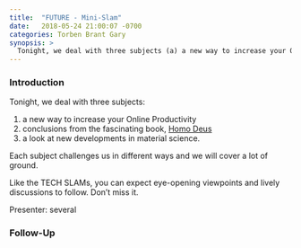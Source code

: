 ```yaml
---
title:  "FUTURE - Mini-Slam"
date:   2018-05-24 21:00:07 -0700
categories: Torben Brant Gary
synopsis: >
  Tonight, we deal with three subjects (a) a new way to increase your Online Productivity; (b) conclusions from the fascinating book, Homo Deus; and (c) a look at new developments in material science. Each subject challenges us in different ways and we will cover a lot of ground. Like the TECH SLAMs, you can expect eye-opening viewpoints and lively discussions to follow. Don’t miss it.
---
```


### Introduction

Tonight, we deal with three subjects:

1. a new way to increase your Online Productivity
1. conclusions from the fascinating book, [Homo Deus](https://www.amazon.com/Homo-Deus-Brief-History-Tomorrow/dp/0062464310)
1. a look at new developments in material science. 

Each subject challenges us in different ways and we will cover a lot of ground. 

Like the TECH SLAMs, you can expect eye-opening viewpoints and lively discussions to follow. Don’t miss it.

Presenter: several

### Follow-Up

